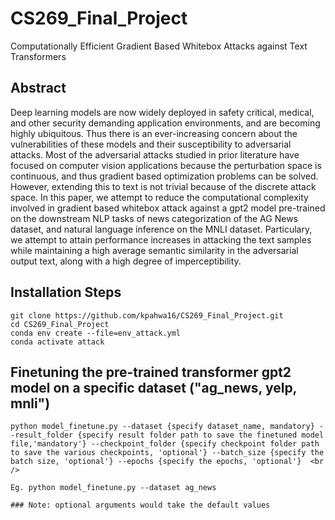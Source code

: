# CS269_Final_Project
Computationally Efficient Gradient Based Whitebox Attacks against Text Transformers


## Abstract

Deep learning models are now widely deployed in safety critical, medical, and other security demanding application environments, and are becoming highly ubiquitous. Thus there is an ever-increasing concern about the vulnerabilities of these models and their susceptibility to adversarial attacks. Most of the adversarial attacks studied in prior literature have focused on computer vision applications because the perturbation space is continuous, and thus gradient based optimization problems can be solved. However, extending this to text is not trivial because of the discrete attack space. In this paper, we attempt to reduce the computational complexity involved in gradient based whitebox attack against a gpt2 model pre-trained on the downstream NLP tasks of news categorization of the AG News dataset, and natural language inference on the MNLI dataset. Particulary, we attempt to attain performance increases in attacking the text samples while maintaining a high average semantic similarity in the adversarial output text, along with a high degree of imperceptibility. 


## Installation Steps

```
git clone https://github.com/kpahwa16/CS269_Final_Project.git
cd CS269_Final_Project
conda env create --file=env_attack.yml
conda activate attack

```

## Finetuning the pre-trained transformer gpt2 model on a specific dataset ("ag_news, yelp, mnli")

```
python model_finetune.py --dataset {specify dataset_name, mandatory} --result_folder {specify result folder path to save the finetuned model file,'mandatory'} --checkpoint_folder {specify checkpoint folder path to save the various checkpoints, 'optional'} --batch_size {specify the batch size, 'optional'} --epochs {specify the epochs, 'optional'}  <br />

Eg. python model_finetune.py --dataset ag_news

### Note: optional arguments would take the default values


```

